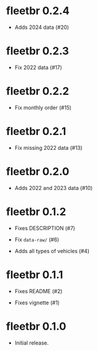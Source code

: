 # fleetbr 0.2.4

* Adds 2024 data (#20)

# fleetbr 0.2.3

* Fix 2022 data (#17)

# fleetbr 0.2.2

* Fix monthly order (#15)

# fleetbr 0.2.1

* Fix missing 2022 data (#13)

# fleetbr 0.2.0

* Adds 2022 and 2023 data (#10)

# fleetbr 0.1.2

* Fixes DESCRIPTION (#7)

* Fix `data-raw/` (#6)

* Adds all types of vehicles (#4)

# fleetbr 0.1.1

* Fixes README (#2)

* Fixes vignette (#1)

# fleetbr 0.1.0

* Initial release.

